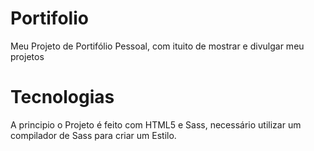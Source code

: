 # Portifolio

Meu Projeto de Portifólio Pessoal, com ituito de mostrar e divulgar meu projetos

# Tecnologias

A principio o Projeto é feito com HTML5 e Sass, necessário utilizar um compilador de Sass para criar um Estilo.

 
